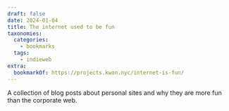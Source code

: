 ```yaml
---
draft: false
date: 2024-01-04
title: The internet used to be fun
taxonomies:
  categories:
    - bookmarks
  tags:
    - indieweb
extra:
  bookmarkOf: https://projects.kwon.nyc/internet-is-fun/
---
```

A collection of blog posts about personal sites and why they are more fun than the corporate web.
